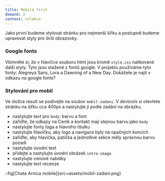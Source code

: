 ```yaml
---
title: Mobile first
demand: 2
context: cvlekce
---
```


Jako první budeme stylovat stránku pro nejmenší šířku a postupně budeme upravovat styly pro širší obrazovky.

### Google fonts

Všimněte si, že v hlavičce souboru html jsou kromě `style.css` nalikované další styly. Tyto jsou stažené z fontů google. V projektu používáme tyto fonty: Alegreya Sans, Lora a Dawning of a New Day. Dokážete je najít v odkazu na google fonts?

### Stylování pro mobil

Ve složce result se podívejte na soubor `mobil-zadani`. V devtools si otevřete stránku na šířku cca 400px a nastylujte ji podle zadání na obrázku.

- nastylujte text pro `body`: barvu a font
- zařiďte, že odkazy na Ceník a kontakt mají stejnou barvu jako `body`
- nastylujte fonty loga a hlavního titulku
- nastylujte hlavičku, aby logo a navigace byly na opačných koncích
- zařiďte, aby hlavička, patička a jednotlivé sekce měly správnou barvu pozadí
- nastylujte úvodní text
- přidejte a nastylujte úvodní obrázek `intro-image`
- nastylujte cenové nabídky
- nastylujte text recenze

::fig[Chata Arnica mobile]{src=assets/mobil-zadani.png}
